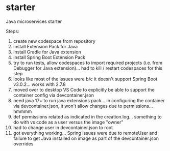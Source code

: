 # starter
Java microservices starter

Steps:
1. create new codespace from repository
2. install Extension Pack for Java
3. install Gradle for Java extension
4. install Spring Boot Extension Pack
5. try to run tests, allow codespaces to import required projects (i.e. from Debugger for Java extension)... had to kill / restart codespaces for this step
6. looks like most of the issues were b/c it doesn't support Spring Boot v3.0.2... works with 2.7.8
7. moved over to desktop VS Code to explicitly be able to support the container config via devcontainer.json
8. need java 17+ to run java extensions pack... in configuring the container via devcontainer.json, it won't allow changes due to permissions... hmmmm
9. def permissions related as indicated in the creation.log... something to do with vs code as a user versus the image "owner"
10. had to change user in devcontainer.json to root 
11. got everything working... Spring issues were due to remoteUser and failure to get Java installed on image as part of the devcontainer.json overrides
